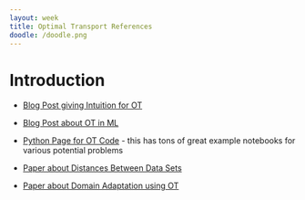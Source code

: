 ```yaml
---
layout: week
title: Optimal Transport References
doodle: /doodle.png
---
```


# Introduction

- [Blog Post giving Intuition for OT](https://hugocisneros.com/blog/the-elegance-of-optimal-transport/)

- [Blog Post about OT in ML](https://towardsdatascience.com/optimal-transport-a-hidden-gem-that-empowers-todays-machine-learning-2609bbf67e59)

- [Python Page for OT Code](https://pythonot.github.io/index.html) - this has tons of great example notebooks for various potential problems

- [Paper about Distances Between Data Sets](https://proceedings.neurips.cc//paper/2020/file/f52a7b2610fb4d3f74b4106fb80b233d-Paper.pdf)

- [Paper about Domain Adaptation using OT](http://proceedings.mlr.press/v119/dhouib20b/dhouib20b.pdf)
